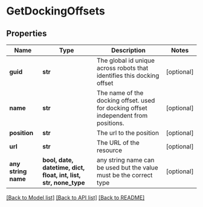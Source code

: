 # GetDockingOffsets


## Properties
Name | Type | Description | Notes
------------ | ------------- | ------------- | -------------
**guid** | **str** | The global id unique across robots that identifies this docking offset | [optional] 
**name** | **str** | The name of the docking offset. used for docking offset independent from positions. | [optional] 
**position** | **str** | The url to the position | [optional] 
**url** | **str** | The URL of the resource | [optional] 
**any string name** | **bool, date, datetime, dict, float, int, list, str, none_type** | any string name can be used but the value must be the correct type | [optional]

[[Back to Model list]](../README.md#documentation-for-models) [[Back to API list]](../README.md#documentation-for-api-endpoints) [[Back to README]](../README.md)


